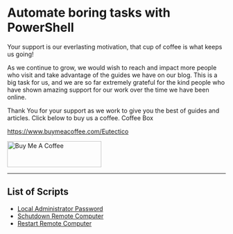 # Automate boring tasks with PowerShell

Your support is our everlasting motivation,
that cup of coffee is what keeps us going!

As we continue to grow, we would wish to reach and impact more people who visit and take advantage of the guides we have on our blog. This is a big task for us, and we are so far extremely grateful for the kind people who have shown amazing support for our work over the time we have been online.

Thank You for your support as we work to give you the best of guides and articles. Click below to buy us a coffee.
Coffee Box

https://www.buymeacoffee.com/Eutectico

<a href="https://www.buymeacoffee.com/Eutectico" target="_blank"><img src="https://cdn.buymeacoffee.com/buttons/v2/arial-blue.png" alt="Buy Me A Coffee" style="height: 60px !important;width: 217px !important;" ></a>

_____________________________________________________________________________________

## List of Scripts

* [Local Administrator Password](https://github.com/Eutectico/ABT_PowerShell/tree/main/LAPSexport) 
* [Schutdown Remote Computer](https://github.com/Eutectico/ABT_PowerShell/tree/main/Shutdown_PC)
* [Restart Remote Computer](https://github.com/Eutectico/ABT_PowerShell/tree/main/Restart_PC)